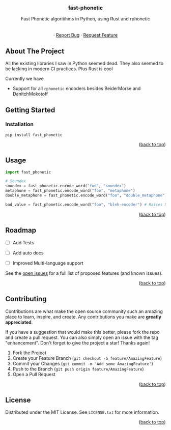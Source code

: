 <a name="readme-top"></a>


<!-- PROJECT LOGO -->
<br />
<div align="center">
  <h3 align="center">fast-phonetic</h3>

  <p align="center">
    Fast Phonetic algoritihms in Python, using Rust and rphonetic
    <br />
    <br />
    <br />
    ·
    <a href="https://github.com/PSU3D0/fast-phonetic/issues">Report Bug</a>
    ·
    <a href="https://github.com/PSU3D0/fast-phonetic/issues">Request Feature</a>
  </p>
</div>


<!-- ABOUT THE PROJECT -->
## About The Project

All the existing libraries I saw in Python seemed dead. They also seemed to be lacking in modern CI practices. Plus Rust is cool

Currently we have

* Support for all `rphonetic` encoders besides BeiderMorse and DanitchMokotoff




<!-- GETTING STARTED -->
## Getting Started


### Installation

`pip install fast_phonetic`



<p align="right">(<a href="#readme-top">back to top</a>)</p>



<!-- USAGE EXAMPLES -->
## Usage

```python
import fast_phonetic

# Soundex
soundex = fast_phonetic.encode_word("foo", "soundex")
metaphone = fast_phonetic.encode_word("foo", "metaphone")
double_metaphone = fast_phonetic.encode_word("foo", "double_metaphone")

bad_value = fast_phonetic.encode_word("foo", "bleh-encoder") # Raises NotImplemented error

```


<p align="right">(<a href="#readme-top">back to top</a>)</p>



<!-- ROADMAP -->
## Roadmap

- [ ] Add Tests
- [ ] Add auto docs
- [ ] Improved Multi-language support


See the [open issues](https://github.com/PSU3D0/fast-phonetic/issues) for a full list of proposed features (and known issues).

<p align="right">(<a href="#readme-top">back to top</a>)</p>



<!-- CONTRIBUTING -->
## Contributing

Contributions are what make the open source community such an amazing place to learn, inspire, and create. Any contributions you make are **greatly appreciated**.

If you have a suggestion that would make this better, please fork the repo and create a pull request. You can also simply open an issue with the tag "enhancement".
Don't forget to give the project a star! Thanks again!

1. Fork the Project
2. Create your Feature Branch (`git checkout -b feature/AmazingFeature`)
3. Commit your Changes (`git commit -m 'Add some AmazingFeature'`)
4. Push to the Branch (`git push origin feature/AmazingFeature`)
5. Open a Pull Request

<p align="right">(<a href="#readme-top">back to top</a>)</p>


<!-- LICENSE -->
## License

Distributed under the MIT License. See `LICENSE.txt` for more information.

<p align="right">(<a href="#readme-top">back to top</a>)</p>
